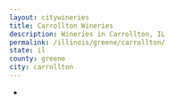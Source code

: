 ```yaml
---
layout: citywineries
title: Carrollton Wineries
description: Wineries in Carrollton, IL
permalink: /illinois/greene/carrollton/
state: il
county: greene
city: carrollton
---
```

-

